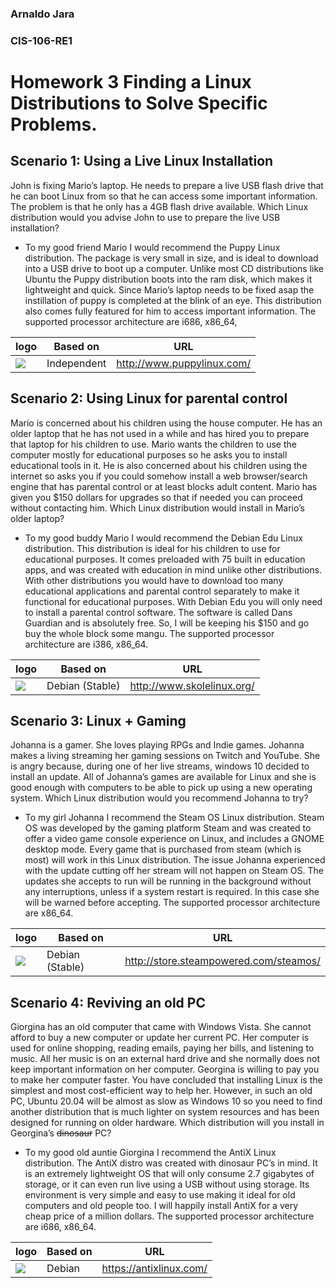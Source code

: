 ### Arnaldo Jara

### CIS-106-RE1

# Homework 3 Finding a Linux Distributions to Solve Specific Problems.
  
## Scenario 1: Using a Live Linux Installation

John is fixing Mario’s laptop. He needs to prepare a live USB flash drive that he can boot Linux from so that he can access some important information. The problem is that he only has a 4GB flash drive available. Which Linux distribution would you advise John to use to prepare the live USB installation?
* To my good friend Mario I would recommend the Puppy Linux distribution. The package is very small in size, and is ideal to download into a USB drive to boot up a computer. Unlike most CD distributions like Ubuntu the Puppy distribution boots into the ram disk, which makes it lightweight and quick. Since Mario’s laptop needs to be fixed asap the instillation of puppy is completed at the blink of an eye. This distribution also comes fully featured for him to access important information. The supported processor architecture are   i686, x86_64,

logo | Based on | URL 
-----|----------|-----
![](https://distrowatch.com/images/yvzhuwbpy/puppy.png) | Independent | http://www.puppylinux.com/

## Scenario 2: Using Linux for parental control
Mario is concerned about his children using the house computer. He has an older laptop that he has not used in a while and has hired you to prepare that laptop for his children to use. Mario wants the children to use the computer mostly for educational purposes so he asks you to install educational tools in it. He is also concerned about his children using the internet so asks you if you could somehow install a web browser/search engine that has parental control or at least blocks adult content. Mario has given you $150 dollars for upgrades so that if needed you can proceed without contacting him. Which Linux distribution would install in Mario’s older laptop? 
* To my good buddy Mario I would recommend the Debian Edu Linux distribution. This distribution is ideal for his children to use for educational purposes. It comes preloaded with 75 built in education apps, and was created with education in mind unlike other distributions. With other distributions you would have to  download too many educational applications and parental control separately to make it functional for educational purposes. With Debian Edu you will only need to install a parental control software. The software is called Dans Guardian and is absolutely free. So, I will be keeping his $150 and go buy the whole block some mangu. The supported processor architecture are  i386, x86_64.

logo | Based on | URL 
-----|----------|-----
![](https://distrowatch.com/images/yvzhuwbpy/skolelinux.png) | Debian (Stable) | http://www.skolelinux.org/

## Scenario 3: Linux + Gaming
Johanna is a gamer. She loves playing RPGs and Indie games. Johanna makes a living streaming her gaming sessions on Twitch and YouTube. She is angry because, during one of her live streams, windows 10 decided to install an update. All of Johanna’s games are available for Linux and she is good enough with computers to be able to pick up using a new operating system. Which Linux distribution would you recommend Johanna to try?
* To my girl Johanna I recommend the Steam OS Linux distribution. Steam OS was developed by the gaming platform Steam and was created to offer a video game console experience on Linux, and includes a GNOME desktop mode. Every game that is purchased from steam (which is most) will work in this Linux distribution. The issue Johanna experienced with the update cutting off her stream will not happen on Steam OS. The updates she accepts to run will be running in the background without any interruptions, unless if a system restart is required. In this case she will be warned before accepting. The supported processor architecture are  x86_64.

logo | Based on | URL 
-----|----------|-----
![](https://distrowatch.com/images/yvzhuwbpy/steamos.png) | Debian (Stable) |  	http://store.steampowered.com/steamos/

## Scenario 4: Reviving an old PC
Giorgina has an old computer that came with Windows Vista. She cannot afford to buy a new computer or update her current PC. Her computer is used for online shopping, reading emails, paying her bills, and listening to music. All her music is on an external hard drive and she normally does not keep important information on her computer. Georgina is willing to pay you to make her computer faster. You have concluded that installing Linux is the simplest and most cost-efficient way to help her. However, in such an old PC, Ubuntu 20.04 will be almost as slow as Windows 10 so you need to find another distribution that is much lighter on system resources and has been designed for running on older hardware. Which distribution will you install in Georgina’s ~~dinosaur~~ PC?
* To my good old  auntie Giorgina I recommend the AntiX Linux distribution. The AntiX distro was created with dinosaur PC’s in mind. It is an extremely lightweight OS that will only consume 2.7 gigabytes of storage, or it can even run live using a USB without using storage. Its environment is very simple and easy to use making it ideal for old computers and old people too. I will happily install AntiX for a very cheap price of a million dollars. The supported processor architecture are  i686, x86_64.

logo | Based on | URL 
-----|----------|-----
![](https://distrowatch.com/images/yvzhuwbpy/antix.png) | Debian | https://antixlinux.com/
